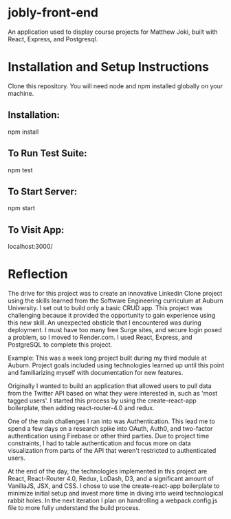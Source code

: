 # jobly-front-end

An application used to display course projects for Matthew Joki, built with React, Express, and Postgresql.

# Installation and Setup Instructions

Clone this repository. You will need node and npm installed globally on your machine.

## Installation:

npm install

## To Run Test Suite:

npm test

## To Start Server:

npm start

## To Visit App:

localhost:3000/

# Reflection
The drive for this project was to create an innovative Linkedin Clone project using the skills learned from the Software Engineering curriculum at Auburn University.
I set out to build only a basic CRUD app.
This project was challenging because it provided the opportunity to gain experience using this new skill.
An unexpected obsticle that I encountered was during deployment.  I must have too many free Surge sites, and secure login posed a problem, so I moved to Render.com.
I used React, Express, and PostgreSQL to complete this project.

Example:
This was a week long project built during my third module at Auburn. Project goals included using technologies learned up until this point and familiarizing myself with documentation for new features.

Originally I wanted to build an application that allowed users to pull data from the Twitter API based on what they were interested in, such as 'most tagged users'. I started this process by using the create-react-app boilerplate, then adding react-router-4.0 and redux.

One of the main challenges I ran into was Authentication. This lead me to spend a few days on a research spike into OAuth, Auth0, and two-factor authentication using Firebase or other third parties. Due to project time constraints, I had to table authentication and focus more on data visualization from parts of the API that weren't restricted to authenticated users.

At the end of the day, the technologies implemented in this project are React, React-Router 4.0, Redux, LoDash, D3, and a significant amount of VanillaJS, JSX, and CSS. I chose to use the create-react-app boilerplate to minimize initial setup and invest more time in diving into weird technological rabbit holes. In the next iteration I plan on handrolling a webpack.config.js file to more fully understand the build process.
